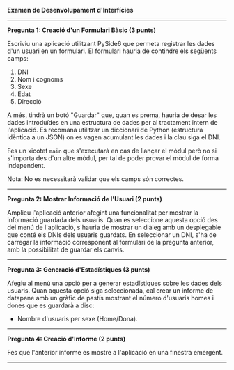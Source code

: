 **Examen de Desenvolupament d'Interfícies**

---

**Pregunta 1: Creació d'un Formulari Bàsic (3 punts)**

Escriviu una aplicació utilitzant PySide6 que permeta registrar les dades d'un usuari en un formulari. El formulari hauria de contindre els següents camps:

1. DNI
2. Nom i cognoms
4. Sexe
5. Edat
6. Direcció

A més, tindrà un botó "Guardar" que, quan es prema, hauria de desar les dades introduïdes en una estructura de dades per al tractament intern de l'aplicació. Es recomana utilitzar un diccionari de Python (estructura idèntica a un JSON) on es vagen acumulant les dades i la clau siga el DNI.

Fes un xicotet `main` que s'executarà en cas de llançar el mòdul però no si s'importa des d'un altre mòdul, per tal de poder provar el mòdul de forma independent.

Nota: No es necessitarà validar que els camps són correctes.

---

**Pregunta 2: Mostrar Informació de l'Usuari (2 punts)**

Amplieu l'aplicació anterior afegint una funcionalitat per mostrar la informació guardada dels usuaris. Quan es seleccione aquesta opció des del menú de l'aplicació, s'hauria de mostrar un diàleg amb un desplegable que conté els DNIs dels usuaris guardats. En seleccionar un DNI, s'ha de carregar la informació corresponent al formulari de la pregunta anterior, amb la possibilitat de guardar els canvis.

---

**Pregunta 3: Generació d'Estadístiques (3 punts)**

Afegiu al menú una opció per a generar estadístiques sobre les dades dels usuaris. Quan aquesta opció siga seleccionada, cal crear un informe de datapane amb un gràfic de pastís mostrant el número d'usuaris homes i dones que es guardarà a disc:

- Nombre d'usuaris per sexe (Home/Dona).

---

**Pregunta 4: Creació d'Informe (2 punts)**

Fes que l'anterior informe es mostre a l'aplicació en una finestra emergent.

---